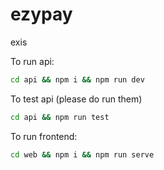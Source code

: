 ezypay
===============
exis

To run api:

```bash
cd api && npm i && npm run dev
```

To test api (please do run them)

```bash
cd api && npm run test
```

To run frontend:

```bash
cd web && npm i && npm run serve
```
